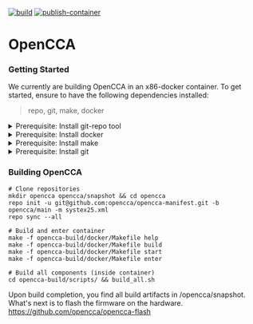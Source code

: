  [![build](https://github.com/opencca/opencca-build/actions/workflows/build.yaml/badge.svg)](https://github.com/opencca/opencca-build/actions/workflows/build.yaml) [![publish-container](https://github.com/opencca/opencca-build/actions/workflows/publish.yaml/badge.svg)](https://github.com/opencca/opencca-build/pkgs/container/opencca-build)

# OpenCCA


### Getting Started

We currently are building OpenCCA in an x86-docker container. To get started, ensure to have the following
dependencies installed:

 > repo, git, make, docker

<details>
<summary>Prerequisite: Install git-repo tool</summary>

For installation methods see https://gerrit.googlesource.com/git-repo

```sh
# Manual installation:

mkdir -p ~/.bin
PATH="${HOME}/.bin:${PATH}"
curl https://storage.googleapis.com/git-repo-downloads/repo > ~/.bin/repo
chmod a+rx ~/.bin/repo
```


</details>  

<details>
<summary>Prerequisite: Install docker</summary>

For installation methods see https://docs.docker.com/engine/install/

```sh
# Docker on Ubuntu

# Add Docker's official GPG key:
sudo apt-get update
sudo apt-get install ca-certificates curl
sudo install -m 0755 -d /etc/apt/keyrings
sudo curl -fsSL https://download.docker.com/linux/ubuntu/gpg -o /etc/apt/keyrings/docker.asc
sudo chmod a+r /etc/apt/keyrings/docker.asc

# Add the repository to Apt sources:
echo \
  "deb [arch=$(dpkg --print-architecture) signed-by=/etc/apt/keyrings/docker.asc] https://download.docker.com/linux/ubuntu \
  $(. /etc/os-release && echo "${UBUNTU_CODENAME:-$VERSION_CODENAME}") stable" | \
  sudo tee /etc/apt/sources.list.d/docker.list > /dev/null
sudo apt-get update


sudo apt-get install docker-ce docker-ce-cli containerd.io \
             docker-buildx-plugin docker-compose-plugin
sudo chmod 777 /var/run/docker.sock
```

Verify installation:

```sh
docker run hello-world
```
</details>  

<details>
<summary>Prerequisite: Install make</summary>

```sh
# On Ubuntu
sudo apt install -y make
```

</details>

<details>
<summary>Prerequisite: Install git</summary>

```sh
# On Ubuntu
sudo apt install -y git
```

</details>



### Building OpenCCA
```
# Clone repositories
mkdir opencca opencca/snapshot && cd opencca
repo init -u git@github.com:opencca/opencca-manifest.git -b opencca/main -m systex25.xml 
repo sync --all

# Build and enter container
make -f opencca-build/docker/Makefile help
make -f opencca-build/docker/Makefile build
make -f opencca-build/docker/Makefile start
make -f opencca-build/docker/Makefile enter

# Build all components (inside container)
cd opencca-build/scripts/ && build_all.sh
```

Upon build completion, you find all build artifacts in /opencca/snapshot.
What's next is to flash the firmware on the hardware.
https://github.com/opencca/opencca-flash
